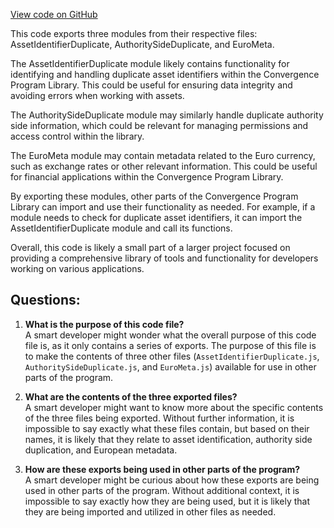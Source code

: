 [View code on GitHub](https://github.com/convergence-rfq/convergence-program-library/psyoptions-european-instrument/js/generated/types/index.ts)

This code exports three modules from their respective files: AssetIdentifierDuplicate, AuthoritySideDuplicate, and EuroMeta. 

The AssetIdentifierDuplicate module likely contains functionality for identifying and handling duplicate asset identifiers within the Convergence Program Library. This could be useful for ensuring data integrity and avoiding errors when working with assets.

The AuthoritySideDuplicate module may similarly handle duplicate authority side information, which could be relevant for managing permissions and access control within the library.

The EuroMeta module may contain metadata related to the Euro currency, such as exchange rates or other relevant information. This could be useful for financial applications within the Convergence Program Library.

By exporting these modules, other parts of the Convergence Program Library can import and use their functionality as needed. For example, if a module needs to check for duplicate asset identifiers, it can import the AssetIdentifierDuplicate module and call its functions. 

Overall, this code is likely a small part of a larger project focused on providing a comprehensive library of tools and functionality for developers working on various applications.
## Questions: 
 1. **What is the purpose of this code file?**\
A smart developer might wonder what the overall purpose of this code file is, as it only contains a series of exports. The purpose of this file is to make the contents of three other files (`AssetIdentifierDuplicate.js`, `AuthoritySideDuplicate.js`, and `EuroMeta.js`) available for use in other parts of the program.

2. **What are the contents of the three exported files?**\
A smart developer might want to know more about the specific contents of the three files being exported. Without further information, it is impossible to say exactly what these files contain, but based on their names, it is likely that they relate to asset identification, authority side duplication, and European metadata.

3. **How are these exports being used in other parts of the program?**\
A smart developer might be curious about how these exports are being used in other parts of the program. Without additional context, it is impossible to say exactly how they are being used, but it is likely that they are being imported and utilized in other files as needed.